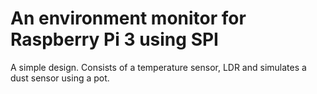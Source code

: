 # An environment monitor for Raspberry Pi 3 using SPI
A simple design.
Consists of a temperature sensor, LDR and simulates a dust sensor using a pot.
